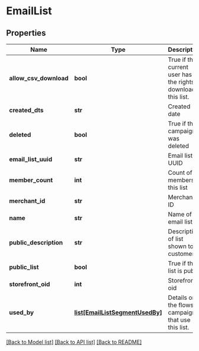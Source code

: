 # EmailList

## Properties
Name | Type | Description | Notes
------------ | ------------- | ------------- | -------------
**allow_csv_download** | **bool** | True if the current user has the rights to download this list. | [optional] 
**created_dts** | **str** | Created date | [optional] 
**deleted** | **bool** | True if this campaign was deleted | [optional] 
**email_list_uuid** | **str** | Email list UUID | [optional] 
**member_count** | **int** | Count of members in this list | [optional] 
**merchant_id** | **str** | Merchant ID | [optional] 
**name** | **str** | Name of email list | [optional] 
**public_description** | **str** | Description of list shown to customer. | [optional] 
**public_list** | **bool** | True if this list is public | [optional] 
**storefront_oid** | **int** | Storefront oid | [optional] 
**used_by** | [**list[EmailListSegmentUsedBy]**](EmailListSegmentUsedBy.md) | Details on the flows or campaigns that use this list. | [optional] 

[[Back to Model list]](../README.md#documentation-for-models) [[Back to API list]](../README.md#documentation-for-api-endpoints) [[Back to README]](../README.md)


